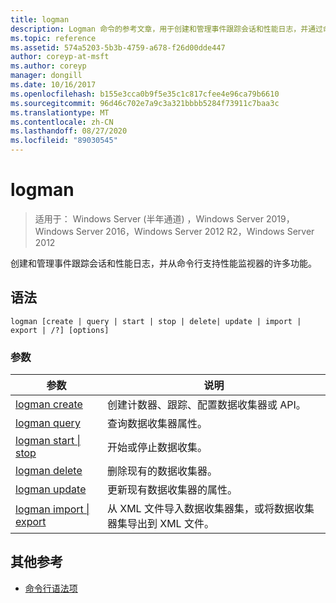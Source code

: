 ```yaml
---
title: logman
description: Logman 命令的参考文章，用于创建和管理事件跟踪会话和性能日志，并通过命令行支持性能监视器的许多功能。
ms.topic: reference
ms.assetid: 574a5203-5b3b-4759-a678-f26d00dde447
author: coreyp-at-msft
ms.author: coreyp
manager: dongill
ms.date: 10/16/2017
ms.openlocfilehash: b155e3cca0b9f5e35c1c817cfee4e96ca79b6610
ms.sourcegitcommit: 96d46c702e7a9c3a321bbbb5284f73911c7baa3c
ms.translationtype: MT
ms.contentlocale: zh-CN
ms.lasthandoff: 08/27/2020
ms.locfileid: "89030545"
---
```

# <a name="logman"></a>logman

> 适用于： Windows Server (半年通道) ，Windows Server 2019，Windows Server 2016，Windows Server 2012 R2，Windows Server 2012

创建和管理事件跟踪会话和性能日志，并从命令行支持性能监视器的许多功能。

## <a name="syntax"></a>语法

```
logman [create | query | start | stop | delete| update | import | export | /?] [options]
```

### <a name="parameters"></a>参数

| 参数 | 说明 |
| --------- | ----------- |
| [logman create](logman-create.md) | 创建计数器、跟踪、配置数据收集器或 API。 |
| [logman query](logman-query.md) | 查询数据收集器属性。 |
| [logman start &#124; stop](logman-start-stop.md) | 开始或停止数据收集。 |
| [logman delete](logman-delete.md) | 删除现有的数据收集器。 |
| [logman update](logman-update.md) | 更新现有数据收集器的属性。 |
| [logman import &#124; export](logman-import-export.md) | 从 XML 文件导入数据收集器集，或将数据收集器集导出到 XML 文件。 |

## <a name="additional-references"></a>其他参考

- [命令行语法项](command-line-syntax-key.md)